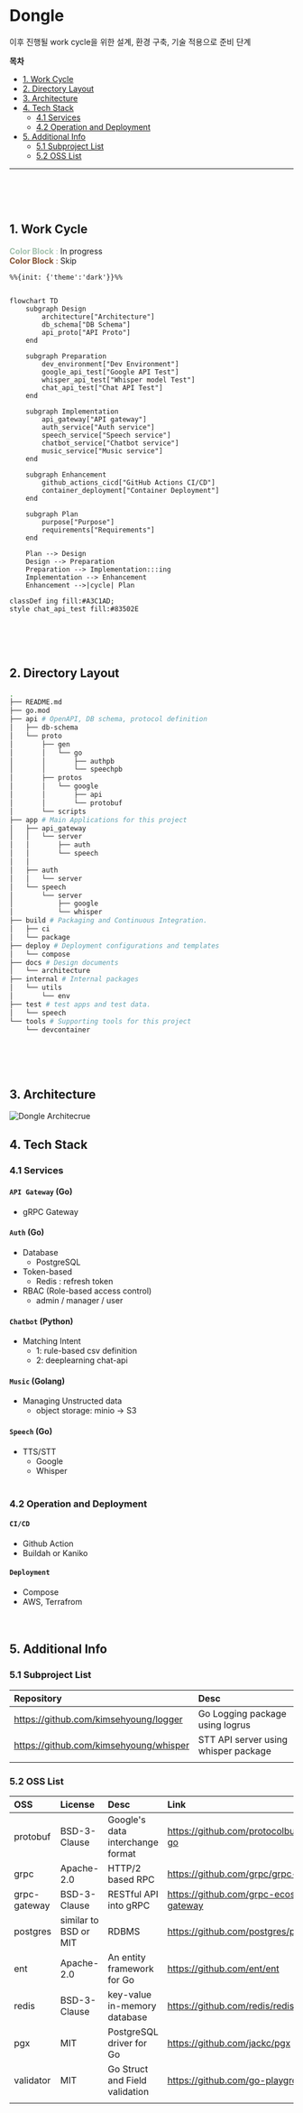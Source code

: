# Dongle

이후 진행될 work cycle을 위한 설계, 환경 구축, 기술 적용으로 준비 단계<br>


**목차**
- [1. Work Cycle](#1-work-cycle)
- [2. Directory Layout](#2-directory-layout)
- [3. Architecture](#3-architecture) 
- [4. Tech Stack](#4-tech-stack)
    - [4.1 Services](#41-services)
    - [4.2 Operation and Deployment](#42-operation-and-deployment)
- [5. Additional Info](#5-additional-info)
    - [5.1 Subproject List](#51-subproject-list)
    - [5.2 OSS List](#52-oss-list)
---
<br><br><br>



## 1. Work Cycle
<span style="color:#A3C1AD">**Color Block** : </span>In progress<br>
<span style="color:#83502E">**Color Block** : </span>Skip

<!-- theme [default, neutral, dark, forest, base] -->
```mermaid
%%{init: {'theme':'dark'}}%%


flowchart TD
    subgraph Design
        architecture["Architecture"]
        db_schema["DB Schema"]
        api_proto["API Proto"]
    end

    subgraph Preparation
        dev_environment["Dev Environment"]
        google_api_test["Google API Test"]
        whisper_api_test["Whisper model Test"]
        chat_api_test["Chat API Test"]
    end

    subgraph Implementation
        api_gateway["API gateway"]
        auth_service["Auth service"]
        speech_service["Speech service"]
        chatbot_service["Chatbot service"]
        music_service["Music service"]
    end

    subgraph Enhancement
        github_actions_cicd["GitHub Actions CI/CD"]
        container_deployment["Container Deployment"]
    end

    subgraph Plan
        purpose["Purpose"]
        requirements["Requirements"]
    end

    Plan --> Design
    Design --> Preparation
    Preparation --> Implementation:::ing
    Implementation --> Enhancement
    Enhancement -->|cycle| Plan

classDef ing fill:#A3C1AD;
style chat_api_test fill:#83502E 
```
<br><br><br>



## 2. Directory Layout

```bash
.
├── README.md
├── go.mod
├── api # OpenAPI, DB schema, protocol definition
│   ├── db-schema
│   └── proto
│       ├── gen
│       │   └── go
│       │       ├── authpb
│       │       └── speechpb
│       ├── protos
│       │   └── google
│       │       ├── api
│       │       └── protobuf
│       └── scripts
├── app # Main Applications for this project
│   ├── api_gateway
│   │   └── server
│   │       ├── auth
│   │       └── speech
│   │       
│   ├── auth
│   │   └── server
│   └── speech
│       └── server
│           ├── google
│           └── whisper
├── build # Packaging and Continuous Integration.
│   ├── ci
│   └── package
├── deploy # Deployment configurations and templates
│   └── compose
├── docs # Design documents
│   └── architecture
├── internal # Internal packages
│   └── utils
│       └── env
├── test # test apps and test data.
│   └── speech
└── tools # Supporting tools for this project
    └── devcontainer

``````
<br><br><br>



## 3. Architecture

![Dongle Architecrue](./docs/architecture/dongle.png)


## 4. Tech Stack

### 4.1 Services

#### `API Gateway` (Go)
- gRPC Gateway

#### `Auth` (Go)
- Database
    - PostgreSQL
- Token-based
    - Redis : refresh token
- RBAC (Role-based access control)
    -   admin / manager / user

#### `Chatbot` (Python)
- Matching Intent
    - 1: rule-based csv definition
    - 2: deeplearning chat-api
#### `Music` (Golang)
- Managing Unstructed data
    - object storage: minio -> S3

#### `Speech` (Go)
- TTS/STT
    - Google
    - Whisper
<br><br>


### 4.2 Operation and Deployment

#### `CI/CD`
- Github Action
- Buildah or Kaniko
#### `Deployment`
- Compose
- AWS, Terrafrom
<br><br><br>
###




## 5. Additional Info


### 5.1 Subproject List
| Repository                             | Desc                                 |
| :------------------------------------- | :----------------------------------- |
| https://github.com/kimsehyoung/logger  | Go Logging package using logrus      |
| https://github.com/kimsehyoung/whisper | STT API server using whisper package |
|                                        |                                      |




### 5.2 OSS List

| OSS          | License               | Desc                             | Link                                           |
| :----------- | :-------------------- | :------------------------------- | :--------------------------------------------- |
| protobuf     | BSD-3-Clause          | Google's data interchange format | https://github.com/protocolbuffers/protobuf-go |
| grpc         | Apache-2.0            | HTTP/2 based RPC                 | https://github.com/grpc/grpc-go                |
| grpc-gateway | BSD-3-Clause          | RESTful API into gRPC            | https://github.com/grpc-ecosystem/grpc-gateway |
| postgres     | similar to BSD or MIT | RDBMS                            | https://github.com/postgres/postgres           |
| ent          | Apache-2.0            | An entity framework for Go       | https://github.com/ent/ent                     |
| redis        | BSD-3-Clause          | key-value in-memory database     | https://github.com/redis/redis                 |
| pgx          | MIT                   | PostgreSQL driver for Go         | https://github.com/jackc/pgx                   |
| validator    | MIT                   | Go Struct and Field validation   | https://github.com/go-playground/validator     |
|              |                       |                                  |                                                |



